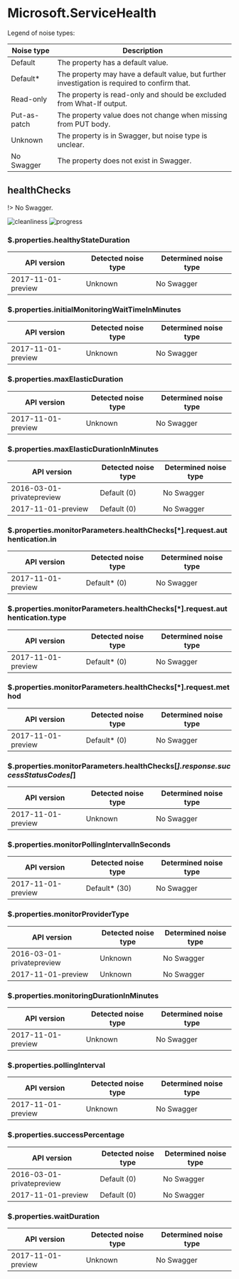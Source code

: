 # Microsoft.ServiceHealth

Legend of noise types:

| Noise type   | Description                                                                                   |
| ------------ | --------------------------------------------------------------------------------------------- |
| Default      | The property has a default value.                                                             |
| Default*     | The property may have a default value, but further investigation is required to confirm that. |
| Read-only    | The property is read-only and should be excluded from What-If output.                         |
| Put-as-patch | The property value does not change when missing from PUT body.                                |
| Unknown      | The property is in Swagger, but noise type is unclear.                                        |
| No Swagger   | The property does not exist in Swagger.                                                       |

## healthChecks

!> No Swagger.

![cleanliness](https://img.shields.io/badge/cleanliness-unknown-blue) ![progress](https://img.shields.io/badge/progress-0.00%25%20(0%20/%2017)-red)

### \$.properties.healthyStateDuration

| API version        | Detected noise type | Determined noise type |
| ------------------ | ------------------- | --------------------- |
| 2017-11-01-preview | Unknown             | No Swagger            |

### \$.properties.initialMonitoringWaitTimeInMinutes

| API version        | Detected noise type | Determined noise type |
| ------------------ | ------------------- | --------------------- |
| 2017-11-01-preview | Unknown             | No Swagger            |

### \$.properties.maxElasticDuration

| API version        | Detected noise type | Determined noise type |
| ------------------ | ------------------- | --------------------- |
| 2017-11-01-preview | Unknown             | No Swagger            |

### \$.properties.maxElasticDurationInMinutes

| API version               | Detected noise type | Determined noise type |
| ------------------------- | ------------------- | --------------------- |
| 2016-03-01-privatepreview | Default (0)         | No Swagger            |
| 2017-11-01-preview        | Default (0)         | No Swagger            |

### \$.properties.monitorParameters.healthChecks[*].request.authentication.in

| API version        | Detected noise type | Determined noise type |
| ------------------ | ------------------- | --------------------- |
| 2017-11-01-preview | Default* (0)        | No Swagger            |

### \$.properties.monitorParameters.healthChecks[*].request.authentication.type

| API version        | Detected noise type | Determined noise type |
| ------------------ | ------------------- | --------------------- |
| 2017-11-01-preview | Default* (0)        | No Swagger            |

### \$.properties.monitorParameters.healthChecks[*].request.method

| API version        | Detected noise type | Determined noise type |
| ------------------ | ------------------- | --------------------- |
| 2017-11-01-preview | Default* (0)        | No Swagger            |

### \$.properties.monitorParameters.healthChecks[*].response.successStatusCodes[*]

| API version        | Detected noise type | Determined noise type |
| ------------------ | ------------------- | --------------------- |
| 2017-11-01-preview | Unknown             | No Swagger            |

### \$.properties.monitorPollingIntervalInSeconds

| API version        | Detected noise type | Determined noise type |
| ------------------ | ------------------- | --------------------- |
| 2017-11-01-preview | Default* (30)       | No Swagger            |

### \$.properties.monitorProviderType

| API version               | Detected noise type | Determined noise type |
| ------------------------- | ------------------- | --------------------- |
| 2016-03-01-privatepreview | Unknown             | No Swagger            |
| 2017-11-01-preview        | Unknown             | No Swagger            |

### \$.properties.monitoringDurationInMinutes

| API version        | Detected noise type | Determined noise type |
| ------------------ | ------------------- | --------------------- |
| 2017-11-01-preview | Unknown             | No Swagger            |

### \$.properties.pollingInterval

| API version        | Detected noise type | Determined noise type |
| ------------------ | ------------------- | --------------------- |
| 2017-11-01-preview | Unknown             | No Swagger            |

### \$.properties.successPercentage

| API version               | Detected noise type | Determined noise type |
| ------------------------- | ------------------- | --------------------- |
| 2016-03-01-privatepreview | Default (0)         | No Swagger            |
| 2017-11-01-preview        | Default (0)         | No Swagger            |

### \$.properties.waitDuration

| API version        | Detected noise type | Determined noise type |
| ------------------ | ------------------- | --------------------- |
| 2017-11-01-preview | Unknown             | No Swagger            |
